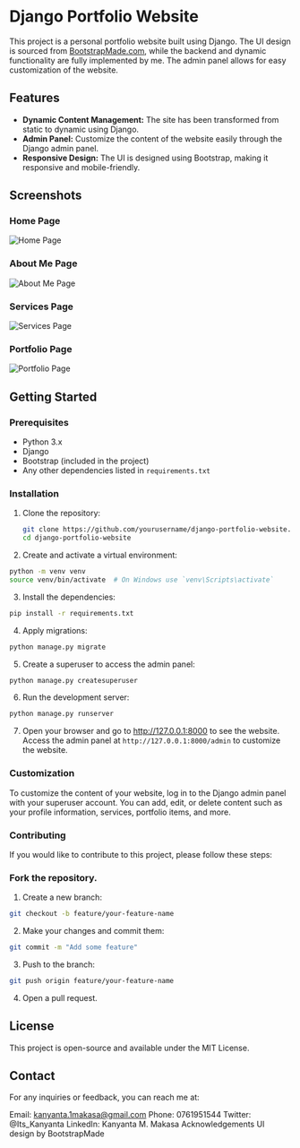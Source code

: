 # Django Portfolio Website

This project is a personal portfolio website built using Django. The UI design is sourced from [BootstrapMade.com](https://bootstrapmade.com/), while the backend and dynamic functionality are fully implemented by me. The admin panel allows for easy customization of the website.

## Features

- **Dynamic Content Management:** The site has been transformed from static to dynamic using Django.
- **Admin Panel:** Customize the content of the website easily through the Django admin panel.
- **Responsive Design:** The UI is designed using Bootstrap, making it responsive and mobile-friendly.

## Screenshots

### Home Page
![Home Page](./path/to/Screenshot-378.png)

### About Me Page
![About Me Page](./path/to/Screenshot-379.png)

### Services Page
![Services Page](./path/to/Screenshot-380.png)

### Portfolio Page
![Portfolio Page](./path/to/Screenshot-381.png)

## Getting Started

### Prerequisites

- Python 3.x
- Django
- Bootstrap (included in the project)
- Any other dependencies listed in `requirements.txt`

### Installation

1. Clone the repository:

   ```bash
   git clone https://github.com/yourusername/django-portfolio-website.git
   cd django-portfolio-website
   ```
2. Create and activate a virtual environment:

```bash
python -m venv venv
source venv/bin/activate  # On Windows use `venv\Scripts\activate`
```

3. Install the dependencies:

```bash
pip install -r requirements.txt
```

4. Apply migrations:

```bash
python manage.py migrate
```

5. Create a superuser to access the admin panel:
   
```bash
python manage.py createsuperuser
```
6. Run the development server:
```bash
python manage.py runserver
```
7. Open your browser and go to http://127.0.0.1:8000 to see the website. Access the admin panel at `http://127.0.0.1:8000/admin` to customize the website.

### Customization
To customize the content of your website, log in to the Django admin panel with your superuser account. You can add, edit, or delete content such as your profile information, services, portfolio items, and more.

### Contributing
If you would like to contribute to this project, please follow these steps:

### Fork the repository.

1. Create a new branch:

```bash
git checkout -b feature/your-feature-name
```
2. Make your changes and commit them:
```bash
git commit -m "Add some feature"
```
3. Push to the branch:
```bash
git push origin feature/your-feature-name
```
4. Open a pull request.


## License
This project is open-source and available under the MIT License.

## Contact
For any inquiries or feedback, you can reach me at:

Email: kanyanta.1makasa@gmail.com
Phone: 0761951544
Twitter: @Its_Kanyanta
LinkedIn: Kanyanta M. Makasa
Acknowledgements
UI design by BootstrapMade

